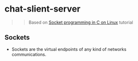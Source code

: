 # chat-slient-server

>> Based on [Socket programming in C on Linux](http://www.binarytides.com/socket-programming-c-linux-tutorial/) tutorial

## Sockets
* Sockets are the virtual endpoints of any kind of networks communications.
